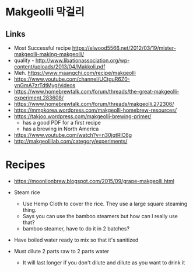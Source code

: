 # Makgeolli 막걸리

## Links
- Most Successful recipe https://elwood5566.net/2012/03/19/mister-makgeolli-making-makgeolli/
- quality - http://www.libationassociation.org/wp-content/uploads/2013/04/Makkoli.pdf
- Meh. https://www.maangchi.com/recipe/makgeolli
- https://www.youtube.com/channel/UCtguR6Z0-ynGmA7zrTdtMyg/videos
- https://www.homebrewtalk.com/forum/threads/the-great-makgeolli-experiment.283608/
- https://www.homebrewtalk.com/forum/threads/makgeolli.272306/
- https://mmpkorea.wordpress.com/makgeolli-homebrew-resources/
- https://takjoo.wordpress.com/makgeolli-brewing-primer/
	- has a good PDF for a first recipe
	- has a brewing in North America
- https://www.youtube.com/watch?v=n30jqtRlC6g
- http://makgeollilab.com/category/experiments/
	
# Recipes
- https://moonlionbrew.blogspot.com/2015/09/grape-makgeolli.html



- Steam rice
	- Use Hemp Cloth to cover the rice. They use a large square steaming thing.
	- Says you can use the bamboo steamers but how can I really use that?
	- bamboo steamer, have to do it in 2 batches?
	
- Have boiled water ready to mix so that it's sanitized

- Must dilute 2 parts raw to 2 parts water
	- It will last longer if you don't dilute and dilute as you want to drink it
